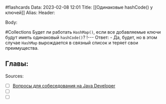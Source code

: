 #flashcards
Data: 2023-02-08 12:01
Title: [[Одинаковые hashCode() у ключей]]
Alias:
Header:




Body:



#Collections 
Будет ли работать `HashMap()`, если все добавляемые ключи будут иметь одинаковый `hashCode()`?
!---
Ответ:
	- Да, будет, но в этом случае `HashMap` вырождается в связный список и теряет свои преимущества.
<!--SR:!2023-03-14,3,210-->




Главы:
-


Sources:
- [ ] [Вопросы для собеседования на Java Developer](https://github.com/enhorse/java-interview/blob/master/README.md#%D0%9E%D0%9E%D0%9F)
- [ ] []()
- [ ] []()

